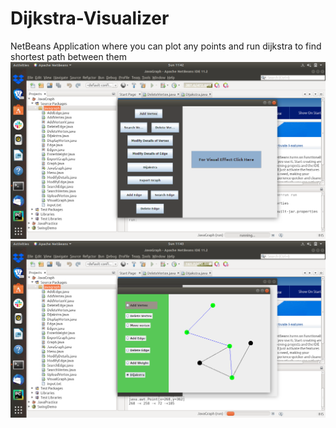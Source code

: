 # Dijkstra-Visualizer
NetBeans Application where you can plot any points and run dijkstra to find shortest path between them
![Menu Bar](https://github.com/orichamaru/Dijkstra-Visualizer/blob/master/Screenshot%20from%202020-01-19%2011-42-00.png)
![Dijakstra Sample](https://github.com/orichamaru/Dijkstra-Visualizer/blob/master/Screenshot%20from%202020-01-19%2011-43-01.png) 
